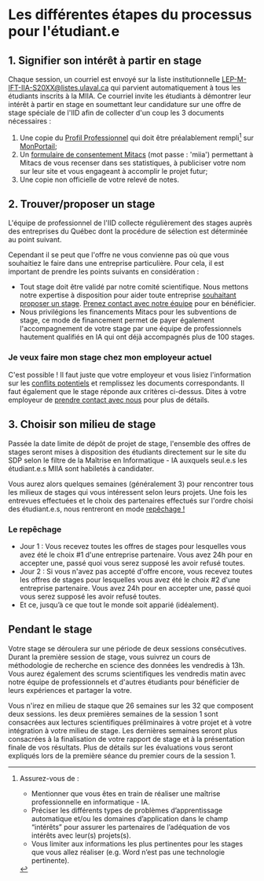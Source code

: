 
<br>
<br>

# Les différentes étapes du processus pour l'étudiant.e

## 1. Signifier son intérêt à partir en stage
Chaque session, un courriel est envoyé sur la liste institutionnelle LEP-M-IFT-IIA-S20XX@listes.ulaval.ca qui parvient automatiquement à tous les étudiants inscrits à la MIIA. Ce courriel invite les étudiants à démontrer leur intérêt à partir en stage en soumettant leur candidature sur une offre de stage spéciale de l'IID afin de collecter d'un coup les 3 documents nécessaires : 
1. Une copie du [Profil Professionnel] qui doit être préalablement rempli[^1] sur [MonPortail](https://monportail.ulaval.ca/emploisstages/profilprofessionnel/);
2. Un [formulaire de consentement Mitacs](https://form.jotform.com/camillebesse/mitacs-stagiaire) (mot passe : 'miia') permettant à Mitacs de vous recenser dans ses statistiques, à publiciser votre nom sur leur site et vous engageant à accomplir le projet futur;
3. Une copie non  officielle de votre relevé de notes.

## 2. Trouver/proposer un stage
L'équipe de professionnel de l'IID collecte régulièrement des stages auprès des entreprises du Québec dont la procédure de sélection est déterminée au point suivant.

Cependant il se peut que l'offre ne vous convienne pas où que vous souhaitiez le faire dans une entreprise particulière. Pour cela, il est important de prendre les points suivants en considération : 
* Tout stage doit être validé par notre comité scientifique. Nous mettons notre expertise à disposition pour aider toute entreprise [souhaitant proposer un stage](./part.md). [Prenez contact avec notre équipe] pour en bénéficier.
* Nous privilégions les financements Mitacs pour les subventions de stage, ce mode de financement permet de payer également l'accompagnement de votre stage par une équipe de professionnels hautement qualifiés en IA qui ont déjà accompagnés plus de 100 stages. 

### Je veux faire mon stage chez mon employeur actuel

C'est possible ! Il faut juste que votre employeur et vous lisiez l'information sur les [conflits potentiels](./conflict.md) et remplissez les documents correspondants. Il faut également que le stage réponde aux critères ci-dessus. Dites à votre employeur de [prendre contact avec nous] pour plus de détails.

## 3. Choisir son milieu de stage

Passée la date limite de dépôt de projet de stage, l'ensemble des offres de stages seront mises à disposition des étudiants directement sur le site du SDP selon le filtre de la Maîtrise en Informatique - IA auxquels seul.e.s les étudiant.e.s MIIA sont habiletés à candidater.

Vous aurez alors quelques semaines (généralement 3) pour rencontrer tous les milieux de stages qui vous intéressent selon leurs projets. Une fois les entrevues effectuées et le choix des partenaires effectués sur l'ordre choisi des étudiant.e.s, nous rentreront en mode [repêchage !](#le-repêchage)

### Le repêchage

- Jour 1 : Vous recevez toutes les offres de stages pour lesquelles vous avez été le choix #1 d'une entreprise partenaire. Vous avez 24h pour en accepter une, passé quoi vous serez supposé les avoir refusé toutes.
- Jour 2 : Si vous n'avez pas accepté d'offre encore, vous recevez toutes les offres de stages pour lesquelles vous avez été le choix #2 d'une entreprise partenaire. Vous avez 24h pour en accepter une, passé quoi vous serez supposé les avoir refusé toutes.
- Et ce, jusqu’à ce que tout le monde soit apparié (idéalement).


## Pendant le stage

Votre stage se déroulera sur une période de deux sessions consécutives. Durant la première session de stage, vous suivrez un cours de méthodologie de recherche en science des données les vendredis à 13h. Vous aurez également des scrums scientifiques les vendredis matin avec notre équipe de professionnels et d'autres étudiants pour bénéficier de leurs expériences et partager la votre. 

Vous n'irez en milieu de staque que 26 semaines sur les 32 que composent deux sessions. les deux premières semaines de la session 1 sont consacrées aux lectures scientifiques préliminaires à votre projet et à votre intégration à votre milieu de stage. Les dernières semaines seront plus consacrées à la finalisation de votre rapport de stage et à la présentation finale de vos résultats. Plus de détails sur les évaluations vous seront expliqués lors de la première séance du premier cours de la session 1. 


[^1]: Assurez-vous de :
    * Mentionner que vous êtes en train de réaliser une maîtrise professionnelle en informatique - IA. 
    * Préciser les différents types de problèmes d’apprentissage automatique et/ou les domaines d’application dans le champ “intérêts” pour assurer les partenaires de l’adéquation de vos intérêts avec leur(s) projets(s). 
    * Vous limiter aux informations les plus pertinentes pour les stages que vous allez réaliser (e.g. Word n’est pas une technologie pertinente).

[Profil Professionnel]: https://monportail.ulaval.ca/emploisstages/profilprofessionnel/
[prendre contact avec nous]: mailto:stages@iid.ulaval.ca?subject=Prise%20de%20contact%20avec%20[Nom%20de%20l%27entreprise]&body=Bonjour,%0A%0AJ%27aimerais%20être%20contacté%20pour%20un%20projet%20que%20je%20souhaite%20proposer%20pour%20un%20étudiant-stagiaire%20à%20la%20maîtrise%20professionnelle%20en%20informatique%20-%20intelligence%20artificielle.%20Voici%20une%20description%20succincte%20du%20projet%20:%0A-%20Titre%20:%20[Écrire%20un%20titre]%0A-%20Résumé%20:%20[Quelques%20phrases%20résumant%20le%20contexte%20et%20les%20objectifs%20du%20projet]%0A%0AMerci%20et%20bonne%20journée.
[Prenez contact avec notre équipe]: mailto:stages@iid.ulaval.ca?subject=Prise%20de%20contact%20avec%20[Nom%20de%20l%27entreprise]&body=Bonjour,%0A%0AJ%27aimerais%20être%20contacté%20pour%20un%20projet%20que%20je%20souhaite%20proposer%20pour%20un%20étudiant-stagiaire%20à%20la%20maîtrise%20professionnelle%20en%20informatique%20-%20intelligence%20artificielle.%20Voici%20une%20description%20succincte%20du%20projet%20:%0A-%20Titre%20:%20[Écrire%20un%20titre]%0A-%20Résumé%20:%20[Quelques%20phrases%20résumant%20le%20contexte%20et%20les%20objectifs%20du%20projet]%0A%0AMerci%20et%20bonne%20journée.